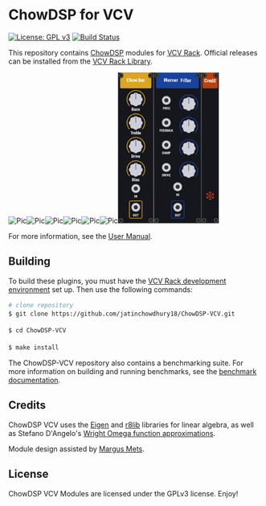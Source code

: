 # ChowDSP for VCV

[![License: GPL v3](https://img.shields.io/badge/License-GPLv3-blue.svg)](https://www.gnu.org/licenses/gpl-3.0)
[![Build Status](https://dev.azure.com/jatinchowdhury18/ChowDSP-VCV/_apis/build/status/jatinchowdhury18.ChowDSP-VCV?branchName=master)](https://dev.azure.com/jatinchowdhury18/ChowDSP-VCV/_build/latest?definitionId=1&branchName=master)

This repository contains [ChowDSP](https://ccrma.stanford.edu/~jatin/chowdsp) modules for [VCV Rack](https://vcvrack.com/). Official releases can be installed from the [VCV Rack Library](https://library.vcvrack.com/ChowDSP).

<img src="./doc/ChowTape.png" alt="Pic" height="300"><img src="./doc/ChowPhaserFeedback.png" alt="Pic" height="300"><img src="./doc/ChowPhaserMod.png" alt="Pic" height="300"><img src="./doc/ChowFDN.png" alt="Pic" height="300"><img src="./doc/ChowRNN.png" alt="Pic" height="300"><img src="./doc/ChowModal.png" alt="Pic" height="300"><img src="./doc/ChowDer.png" alt="Pic" height="300"><img src="./doc/Werner.png" alt="Pic" height="300"><img src="./doc/Credit.png" alt="Pic" height="300">

For more information, see the [User Manual](./doc/manual.md).

## Building
To build these plugins, you must have the [VCV Rack development environment](https://vcvrack.com/manual/Building#building-rack-plugins) set up. Then use the following commands:
```bash
# clone repository
$ git clone https://github.com/jatinchowdhury18/ChowDSP-VCV.git

$ cd ChowDSP-VCV

$ make install
```

The ChowDSP-VCV repository also contains a benchmarking suite. For more information on building and running benchmarks, see the [benchmark documentation](./doc/bench.md).

## Credits

ChowDSP VCV uses the [Eigen](http://eigen.tuxfamily.org/) and [r8lib](https://people.sc.fsu.edu/~jburkardt/f_src/r8lib/r8lib.html) libraries for linear algebra, as well as Stefano D'Angelo's [Wright Omega function approximations](http://www.dangelo.audio/dafx2019-omega.html).

Module design assisted by [Margus Mets](mailto:hello@mmcreative.eu).

## License

ChowDSP VCV Modules are licensed under the GPLv3 license. Enjoy!
